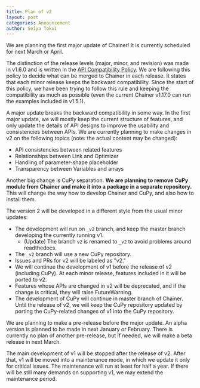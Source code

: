 ```yaml
---
title: Plan of v2
layout: post
categories: Announcement
author: Seiya Tokui
---
```


We are planning the first major update of Chainer!
It is currently scheduled for next March or April.

The distinction of the release levels (major, minor, and revision) was made in v1.6.0 and is written in the [API Compatibility Policy](http://docs.chainer.org/en/stable/compatibility.html).
We are following this policy to decide what can be merged to Chainer in each release.
It states that each minor release keeps the backward compatibility.
Since the start of this policy, we have been trying to follow this rule and keeping the compatibility as much as possible (even the current Chainer v1.17.0 can run the examples included in v1.5.1).

A major update breaks the backward compatibility in some way.
In the first major update, we will mostly keep the current structure of features, and only update the details of API designs to improve the usability and consistencies between APIs.
We are currently planning to make changes in v2 on the following topics (note: the actual content may be changed):

- API consistencies between related features
- Relationships between Link and Optimizer
- Handling of parameter-shape placeholder
- Transparency between Variables and arrays

Another big change is CuPy separation.
**We are planning to remove CuPy module from Chainer and make it into a package in a separate repository.**
This will change the way how to develop Chainer and CuPy, and also how to install them.

The version 2 will be developed in a different style from the usual minor updates:

- The development will run on `_v2` branch, and keep the master branch developing the currently running v1.
	- (Update) The branch `v2` is renamed to `_v2` to avoid problems around readthedocs.
- The `_v2` branch will use a new CuPy repository.
- Issues and PRs for v2 will be labeled as "v2."
- We will continue the development of v1 before the release of v2 (including CuPy). At each minor release, features included in it will be ported to v2.
- Features whose APIs are changed in v2 will be deprecated, and if the change is critical, they will raise FutureWarning.
- The development of CuPy will continue in master branch of Chainer. Until the release of v2, we will keep the CuPy repository updated by porting the CuPy-related changes of v1 into the CuPy repository.

We are planning to make a pre-release before the major update.
An alpha version is planned to be made in next January or February.
There is currently no plan of another pre-release, but if needed, we will make a beta release in next March.

The main development of v1 will be stopped after the release of v2.
After that, v1 will be moved into a maintenance mode, in which we update it only for critical issues.
The maintenance will run at least for half a year.
If there will be still many demands on supporting v1, we may extend the maintenance period.
